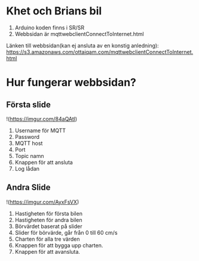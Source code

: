 # Khet och Brians bil

1. Arduino koden finns i SR/SR
2. Webbsidan är mqttwebclientConnectToInternet.html

Länken till webbsidan(kan ej ansluta av en konstig anledning): https://s3.amazonaws.com/ottaiqam.com/mqttwebclientConnectToInternet.html

# Hur fungerar webbsidan?
## Första slide
!(https://imgur.com/84aQAtl)

1. Username för MQTT
2. Password
3. MQTT host
4. Port
5. Topic namn
6. Knappen för att ansluta
7. Log lådan

## Andra Slide

!(https://imgur.com/AyxFsVX)

1. Hastigheten för första bilen
2. Hastigheten för andra bilen
3. Börvärdet baserat på slider
4. Slider för börvärde, går från 0 till 60 cm/s
5. Charten för alla tre värden
6. Knappen för att bygga upp charten.
7. Knappen för att avansluta.
